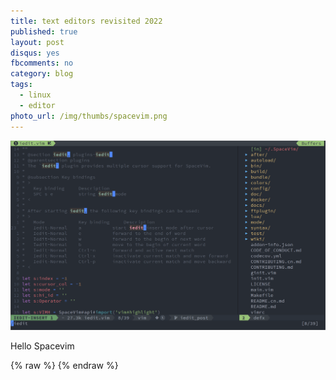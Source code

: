 ```yaml
---
title: text editors revisited 2022
published: true
layout: post
disqus: yes
fbcomments: no
category: blog
tags: 
  - linux
  - editor
photo_url: /img/thumbs/spacevim.png
---
```


![](/img/thumbs/spacevim.gif)

  Hello Spacevim

{% raw  %}
{% endraw  %}
